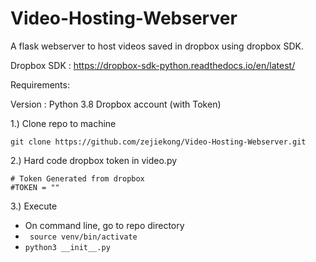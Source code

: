 # Video-Hosting-Webserver
A flask webserver to host videos saved in dropbox using dropbox SDK.

Dropbox SDK : https://dropbox-sdk-python.readthedocs.io/en/latest/

Requirements:

Version : Python 3.8
Dropbox account (with Token)

1.) Clone repo to machine

``` git clone https://github.com/zejiekong/Video-Hosting-Webserver.git ```

2.) Hard code dropbox token in video.py

```
# Token Generated from dropbox
#TOKEN = ""
```
3.) Execute
- On command line, go to repo directory
- ``` source venv/bin/activate```
- ``` python3 __init__.py ```
